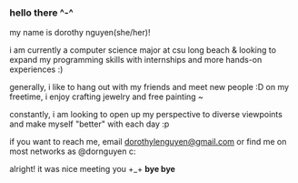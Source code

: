 ### hello there ^-^

my name is dorothy nguyen(she/her)! 

i am currently a computer science major at csu long beach & looking to expand my programming skills with internships and more hands-on experiences :)

generally, i like to hang out with my friends and meet new people :D on my freetime, i enjoy crafting jewelry and free painting ~

constantly, i am looking to open up my perspective to diverse viewpoints and make myself "better" with each day :p

if you want to reach me, email dorothylenguyen@gmail.com or find me on most networks as @dornguyen c:

alright! it was nice meeting you +_+ **bye bye**

<!--
**dornguyen/dornguyen** is a ✨ _special_ ✨ repository because its `README.md` (this file) appears on your GitHub profile.

Here are some ideas to get you started:

- 🔭 I’m currently working on ...
- 🌱 I’m currently learning ...
- 👯 I’m looking to collaborate on ...
- 🤔 I’m looking for help with ...
- 💬 Ask me about ...
- 📫 How to reach me: ...
- 😄 Pronouns: ...
- ⚡ Fun fact: ...
-->
